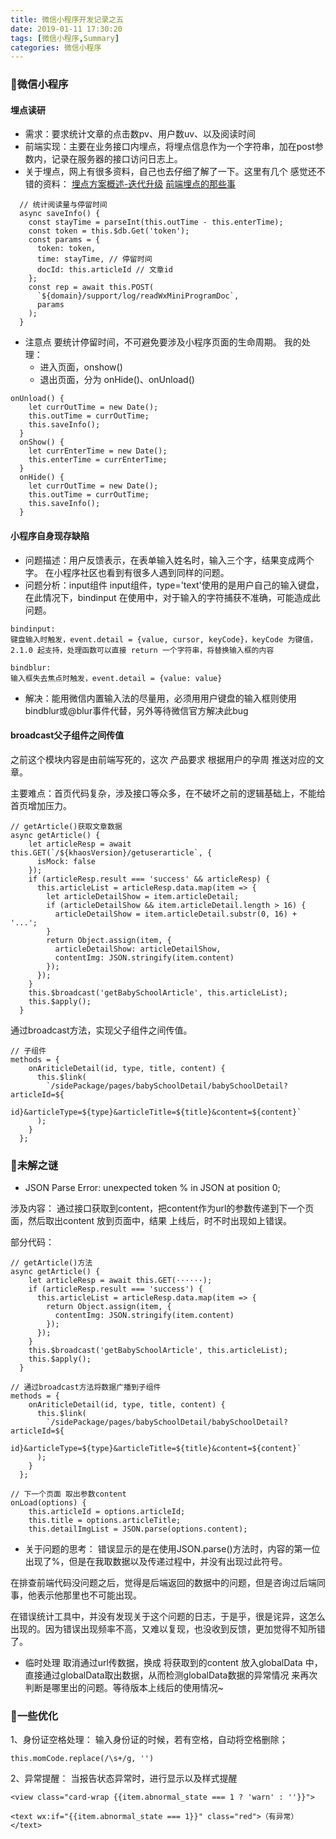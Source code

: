 ```yaml
---
title: 微信小程序开发记录之五
date: 2019-01-11 17:30:20
tags: [微信小程序,Summary]
categories: 微信小程序
---
```

### 🐒微信小程序
#### 埋点读研
- 需求：要求统计文章的点击数pv、用户数uv、以及阅读时间
- 前端实现：主要在业务接口内埋点，将埋点信息作为一个字符串，加在post参数内，记录在服务器的接口访问日志上。
- 关于埋点，网上有很多资料，自己也去仔细了解了一下。这里有几个 感觉还不错的资料：
[埋点方案概述-迭代升级](https://blog.csdn.net/hotmoy121/article/details/79902176)
[前端埋点的那些事](https://www.imooc.com/article/27151)
<!--   MORE  -->
```shell
  // 统计阅读量与停留时间
  async saveInfo() {
    const stayTime = parseInt(this.outTime - this.enterTime);
    const token = this.$db.Get('token');
    const params = {
      token: token,
      time: stayTime, // 停留时间
      docId: this.articleId // 文章id
    };
    const rep = await this.POST(
      `${domain}/support/log/readWxMiniProgramDoc`,
      params
    );
  }
```
- 注意点
要统计停留时间，不可避免要涉及小程序页面的生命周期。
我的处理：
  - 进入页面，onshow()
  - 退出页面，分为 onHide()、onUnload()

```shell
onUnload() {
    let currOutTime = new Date();
    this.outTime = currOutTime;
    this.saveInfo();
  }
  onShow() {
    let currEnterTime = new Date();
    this.enterTime = currEnterTime;
  }
  onHide() {
    let currOutTime = new Date();
    this.outTime = currOutTime;
    this.saveInfo();
  }
```
#### 小程序自身现存缺陷
- 问题描述：用户反馈表示，在表单输入姓名时，输入三个字，结果变成两个字。
在小程序社区也看到有很多人遇到同样的问题。
- 问题分析：input组件
input组件，type='text'使用的是用户自己的输入键盘，在此情况下，bindinput 在使用中，对于输入的字符捕获不准确，可能造成此问题。
```text
bindinput:
键盘输入时触发，event.detail = {value, cursor, keyCode}，keyCode 为键值，2.1.0 起支持，处理函数可以直接 return 一个字符串，将替换输入框的内容
```
```text
bindblur:
输入框失去焦点时触发，event.detail = {value: value}
```
- 解决：能用微信内置输入法的尽量用，必须用用户键盘的输入框则使用bindblur或@blur事件代替，另外等待微信官方解决此bug

#### broadcast父子组件之间传值
之前这个模块内容是由前端写死的，这次 产品要求 根据用户的孕周 推送对应的文章。

主要难点：首页代码复杂，涉及接口等众多，在不破坏之前的逻辑基础上，不能给首页增加压力。

```shell
// getArticle()获取文章数据
async getArticle() {
    let articleResp = await this.GET(`/${khaosVersion}/getuserarticle`, {
      isMock: false
    });
    if (articleResp.result === 'success' && articleResp) {
      this.articleList = articleResp.data.map(item => {
        let articleDetailShow = item.articleDetail;
        if (articleDetailShow && item.articleDetail.length > 16) {
          articleDetailShow = item.articleDetail.substr(0, 16) + '...';
        }
        return Object.assign(item, {
          articleDetailShow: articleDetailShow,
          contentImg: JSON.stringify(item.content)
        });
      });
    }
    this.$broadcast('getBabySchoolArticle', this.articleList);
    this.$apply();
  }
```
通过broadcast方法，实现父子组件之间传值。

```shell
// 子组件
methods = {
    onAriticleDetail(id, type, title, content) {
      this.$link(
        `/sidePackage/pages/babySchoolDetail/babySchoolDetail?articleId=${
          id}&articleType=${type}&articleTitle=${title}&content=${content}`
      );
    }
  };
```
### 🐔未解之谜
- JSON Parse Error:
unexpected token % in JSON at position 0;

涉及内容：
通过接口获取到content，把content作为url的参数传递到下一个页面，然后取出content 放到页面中，结果 上线后，时不时出现如上错误。

部分代码：
```shell
// getArticle()方法
async getArticle() {
    let articleResp = await this.GET(······);
    if (articleResp.result === 'success') {
      this.articleList = articleResp.data.map(item => {
        return Object.assign(item, {
          contentImg: JSON.stringify(item.content)
        });
      });
    }
    this.$broadcast('getBabySchoolArticle', this.articleList);
    this.$apply();
  }
```
```shell
// 通过broadcast方法将数据广播到子组件
methods = {
    onAriticleDetail(id, type, title, content) {
      this.$link(
        `/sidePackage/pages/babySchoolDetail/babySchoolDetail?articleId=${
          id}&articleType=${type}&articleTitle=${title}&content=${content}`
      );
    }
  };
```
```shell
// 下一个页面 取出参数content
onLoad(options) {
    this.articleId = options.articleId;
    this.title = options.articleTitle;
    this.detailImgList = JSON.parse(options.content);
```
- 关于问题的思考：
错误显示的是在使用JSON.parse()方法时，内容的第一位出现了%，但是在我取数据以及传递过程中，并没有出现过此符号。
 
 在排查前端代码没问题之后，觉得是后端返回的数据中的问题，但是咨询过后端同事，他表示他那里也不可能出现。
 
 在错误统计工具中，并没有发现关于这个问题的日志，于是乎，很是诧异，这怎么出现的。因为错误出现频率不高，又难以复现，也没收到反馈，更加觉得不知所错了。
 - 临时处理
 取消通过url传数据，换成 将获取到的content 放入globalData 中，直接通过globalData取出数据，从而检测globalData数据的异常情况 来再次判断是哪里出的问题。等待版本上线后的使用情况~

### 🐶一些优化

1、身份证空格处理：
输入身份证的时候，若有空格，自动将空格删除；

```shell
this.momCode.replace(/\s+/g, '')
```
2、异常提醒：
当报告状态异常时，进行显示以及样式提醒

```shell
<view class="card-wrap {{item.abnormal_state === 1 ? 'warn' : ''}}">

<text wx:if="{{item.abnormal_state === 1}}" class="red">（有异常）</text>
```
